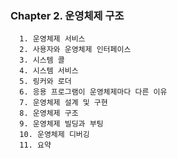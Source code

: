 

   ### Chapter 2. 운영체제 구조

      1. 운영체제 서비스
      2. 사용자와 운영체제 인터페이스
      3. 시스템 콜
      4. 시스템 서비스
      5. 링커와 로더
      6. 응용 프로그램이 운영체제마다 다른 이유
      7. 운영체제 설계 및 구현
      8. 운영체제 구조
      9. 운영체제 빌딩과 부팅
      10. 운영체제 디버깅
      11. 요약